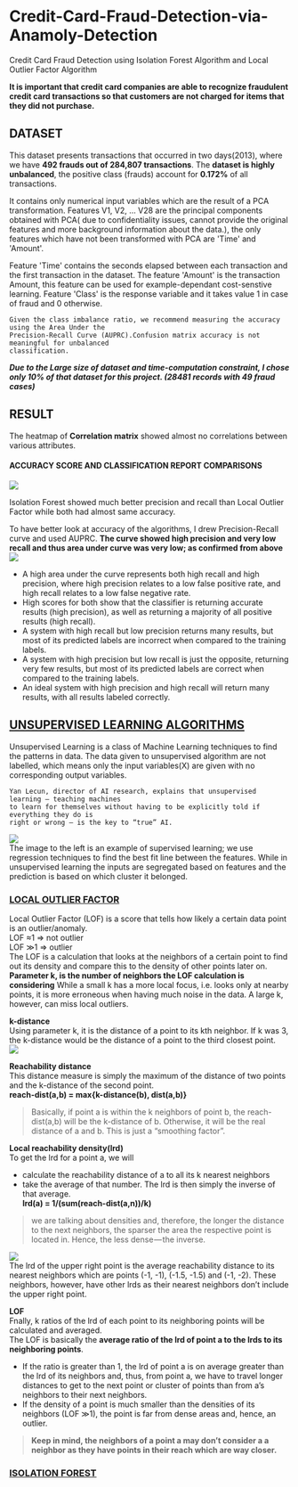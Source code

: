 # Credit-Card-Fraud-Detection-via-Anamoly-Detection
Credit Card Fraud Detection using Isolation Forest Algorithm and Local Outlier Factor Algorithm

**It is important that credit card companies are able to recognize fraudulent credit card transactions so that customers are not charged for items that they did not purchase.**

## DATASET
This dataset presents transactions that occurred in two days(2013), where we have **492 frauds out of 284,807 transactions**. The **dataset is highly unbalanced**, the positive class (frauds) account for **0.172%** of all transactions.

It contains only numerical input variables which are the result of a PCA transformation. Features V1, V2, ... V28 are the principal components obtained with PCA( due to confidentiality issues, cannot provide the original features and more background information about the data.), the only features which have not been transformed with PCA are 'Time' and 'Amount'. 

Feature 'Time' contains the seconds elapsed between each transaction and the first transaction in the dataset. The feature 'Amount' is the transaction Amount, this feature can be used for example-dependant cost-senstive learning. Feature 'Class' is the response variable and it takes value 1 in case of fraud and 0 otherwise.
```
Given the class imbalance ratio, we recommend measuring the accuracy using the Area Under the 
Precision-Recall Curve (AUPRC).Confusion matrix accuracy is not meaningful for unbalanced 
classification.
```
***Due to the Large size of dataset and time-computation constraint, I chose only 10% of that dataset for this project.
(28481 records with 49 fraud cases)***
## RESULT
The heatmap of **Correlation matrix** showed almost no correlations between various attributes.

#### ACCURACY SCORE AND CLASSIFICATION REPORT COMPARISONS
![](images/1.png)

Isolation Forest showed much better precision and recall than Local Outlier Factor while both had almost same accuracy.

To have better look at accuracy of the algorithms, I drew Precision-Recall curve and used AUPRC.
**The curve showed high precision and very low recall and thus area under curve was very low; as confirmed from above**
![](images/2.png)

- A high area under the curve represents both high recall and high precision, where high precision relates to a low false positive rate, and high recall relates to a low false negative rate. 
- High scores for both show that the classifier is returning accurate results (high precision), as well as returning a majority of all positive results (high recall).
- A system with high recall but low precision returns many results, but most of its predicted labels are incorrect when compared to the training labels. 
- A system with high precision but low recall is just the opposite, returning very few results, but most of its predicted labels are correct when compared to the training labels.
- An ideal system with high precision and high recall will return many results, with all results labeled correctly.
## [UNSUPERVISED LEARNING ALGORITHMS](https://towardsdatascience.com/unsupervised-learning-with-python-173c51dc7f03)
Unsupervised Learning is a class of Machine Learning techniques to find the patterns in data. The data given to unsupervised algorithm are not labelled, which means only the input variables(X) are given with no corresponding output variables.
```
Yan Lecun, director of AI research, explains that unsupervised learning — teaching machines
to learn for themselves without having to be explicitly told if everything they do is 
right or wrong — is the key to “true” AI.
```
![](images/3.png)<br/>
The image to the left is an example of supervised learning; we use regression techniques to find the best fit line between the features. While in unsupervised learning the inputs are segregated based on features and the prediction is based on which cluster it belonged.

### [LOCAL OUTLIER FACTOR](https://towardsdatascience.com/local-outlier-factor-for-anomaly-detection-cc0c770d2ebe)
Local Outlier Factor (LOF) is a score that tells how likely a certain data point is an outlier/anomaly.<br/>LOF ≈1 ⇒ not outlier<br/>LOF ≫1 ⇒ outlier<br/>
The LOF is a calculation that looks at the neighbors of a certain point to find out its density and compare this to the density of other points later on.<br/>
**Parameter k, is the number of neighbors the LOF calculation is considering** While a small k has a more local focus, i.e. looks only at nearby points, it is more erroneous when having much noise in the data. A large k, however, can miss local outliers.

**k-distance** <br/>
Using parameter k, it is the distance of a point to its kth neighbor. If k was 3, the k-distance would be the distance of a point to the third closest point.<br/>
![](images/4.png)

**Reachability distance** <br/>
This distance measure is simply the maximum of the distance of two points and the k-distance of the second point.<br/>
**reach-dist(a,b) = max{k-distance(b), dist(a,b)}**

>Basically, if point a is within the k neighbors of point b, the reach-dist(a,b) will be the k-distance of b. Otherwise, it will be the real distance of a and b. This is just a “smoothing factor”.

**Local reachability density(lrd)**<br/>
To get the lrd for a point a, we will 
- calculate the reachability distance of a to all its k nearest neighbors 
- take the average of that number.
The lrd is then simply the inverse of that average.<br/>
**lrd(a) = 1/(sum(reach-dist(a,n))/k)** <br/>
>we are talking about densities and, therefore, the longer the distance to the next neighbors, the sparser the area the respective point is located in. Hence, the less dense — the inverse.

![](images/5.png)<br/>
The lrd of the upper right point is the average reachability distance to its nearest neighbors which are points (-1, -1), (-1.5, -1.5) and (-1, -2). These neighbors, however, have other lrds as their nearest neighbors don’t include the upper right point.

**LOF**<br/>
Fnally, k ratios of the lrd of each point to its neighboring points will be calculated and averaged.<br/>
The LOF is basically the **average ratio of the lrd of point a to the lrds to its neighboring points**.<br/>
- If the ratio is greater than 1, the lrd of point a is on average greater than the lrd of its neighbors and, thus, from point a, we have to travel longer distances to get to the next point or cluster of points than from a’s neighbors to their next neighbors.
- If the density of a point is much smaller than the densities of its neighbors (LOF ≫1), the point is far from dense areas and, hence, an outlier.
>**Keep in mind, the neighbors of a point a may don’t consider a a neighbor as they have points in their reach which are way closer.**

### [ISOLATION FOREST](https://towardsdatascience.com/outlier-detection-with-isolation-forest-3d190448d45e)
